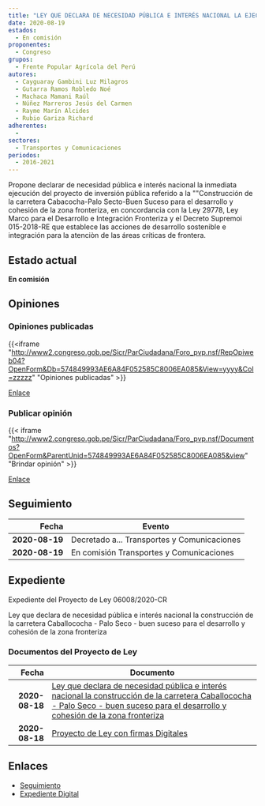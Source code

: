 ```yaml
---
title: "LEY QUE DECLARA DE NECESIDAD PÚBLICA E INTERÉS NACIONAL LA EJECUCIÓN DE LA CONSTRUCCIÓN DE LA CARRETERA CABALLOCOCHA-PALO SECO-BUEN SUCESO, PARA EL DESARROLLO Y COHESIÓN DE LAS ZONAS FRONTERIZAS"
date: 2020-08-19
estados: 
  - En comisión
proponentes: 
  - Congreso
grupos: 
  - Frente Popular Agrícola del Perú
autores: 
  - Cayguaray Gambini Luz Milagros
  - Gutarra Ramos Robledo Noé
  - Machaca Mamani Raúl
  - Núñez Marreros Jesús del Carmen
  - Rayme Marín Alcides
  - Rubio Gariza Richard
adherentes: 
  - 
sectores: 
  - Transportes y Comunicaciones
periodos: 
  - 2016-2021
---
```


Propone declarar de necesidad pública e interés nacional la inmediata ejecución del proyecto de inversión pública referido a la ""Construcción de la carretera Cabacocha-Palo Secto-Buen Suceso para el desarrollo y cohesión de la zona fronteriza, en concordancia con la Ley 29778, Ley Marco para el Desarrollo e Integración Fronteriza y el Decreto Supremoi 015-2018-RE que establece las acciones de desarrollo sostenible e integración para la atenciòn de las áreas críticas de frontera.


## Estado actual

**En comisión**

## Opiniones

### Opiniones publicadas

{{<iframe "http://www2.congreso.gob.pe/Sicr/ParCiudadana/Foro_pvp.nsf/RepOpiweb04?OpenForm&Db=574849993AE6A84F052585C8006EA085&View=yyyy&Col=zzzzz" "Opiniones publicadas" >}}

[Enlace](http://www2.congreso.gob.pe/Sicr/ParCiudadana/Foro_pvp.nsf/RepOpiweb04?OpenForm&Db=574849993AE6A84F052585C8006EA085&View=yyyy&Col=zzzzz)
### Publicar opinión

{{< iframe "http://www2.congreso.gob.pe/Sicr/ParCiudadana/Foro_pvp.nsf/Documentos?OpenForm&ParentUnid=574849993AE6A84F052585C8006EA085&view" "Brindar opinión" >}}

[Enlace](http://www2.congreso.gob.pe/Sicr/ParCiudadana/Foro_pvp.nsf/Documentos?OpenForm&ParentUnid=574849993AE6A84F052585C8006EA085&view)

## Seguimiento

| Fecha | Evento |
|------:|--------|
| **2020-08-19** | Decretado a... Transportes y Comunicaciones|
| **2020-08-19** | En comisión Transportes y Comunicaciones|


## Expediente

Expediente del Proyecto de Ley 06008/2020-CR

Ley que declara de necesidad pública e interés nacional la construcción de la carretera Caballococha - Palo Seco - buen suceso para el desarrollo y cohesión de la zona fronteriza


### Documentos del Proyecto de Ley

| Fecha | Documento |
|------:|--------|
| **2020-08-18** | [Ley que declara de necesidad pública e interés nacional la construcción de la carretera Caballococha - Palo Seco - buen suceso para el desarrollo y cohesión de la zona fronteriza](http://www.leyes.congreso.gob.pe/Documentos/2016_2021/Proyectos_de_Ley_y_de_Resoluciones_Legislativas/PL06008-20200818.pdf) |
| **2020-08-18** | [Proyecto de Ley con firmas Digitales](http://www.leyes.congreso.gob.pe/Documentos/2016_2021/Proyectos_de_Ley_y_de_Resoluciones_Legislativas/Proyectos_Firmas_digitales/PL06008.pdf) |

## Enlaces 

- [Seguimiento](http://www2.congreso.gob.pe/Sicr/TraDocEstProc/CLProLey2016.nsf/f7fff46988ca05b1052578e100829cc7/96dd06139f5015f8052585c80078f0e3?OpenDocument)
- [Expediente Digital](http://www2.congreso.gob.pe/Sicr/TraDocEstProc/CLProLey2016.nsf/f7fff46988ca05b1052578e100829cc7/96dd06139f5015f8052585c80078f0e3?OpenDocument&Click=05257FB7005EB655.eb71d0cf91d8294e05256cdf006b5706/$Body/0.1C6C)
